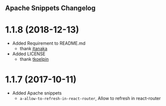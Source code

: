 ## Apache Snippets Changelog

<a name="1.1.8"></a>

# 1.1.8 (2018-12-13)

- Added Requirement to README.md
  - thank [jtanaka](https://github.com/jtanaka)
- Added LICENSE
  - thank [tkoelpin](https://github.com/tkoelpin)

<a name="1.1.7"></a>

# 1.1.7 (2017-10-11)

- Added Apache snippets
  - `a-allow-to-refresh-in-react-router`, Allow to refresh in react-router
